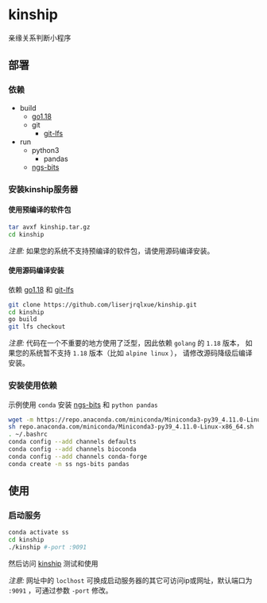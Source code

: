 # kinship

亲缘关系判断小程序

## 部署

### 依赖

- build
  - [go1.18](https://go.dev/dl/)
  - git
    - [git-lfs](https://git-lfs.github.io/)
- run
  - python3
    - pandas
  - [ngs-bits](https://github.com/imgag/ngs-bits)

### 安装kinship服务器

#### 使用预编译的软件包

```bash
tar avxf kinship.tar.gz
cd kinship
```

*注意:* 如果您的系统不支持预编译的软件包，请使用源码编译安装。

#### 使用源码编译安装

依赖 [go1.18](https://go.dev/dl/) 和 [git-lfs](https://git-lfs.github.io/)

```bash
git clone https://github.com/liserjrqlxue/kinship.git
cd kinship
go build
git lfs checkout
```

*注意:*
代码在一个不重要的地方使用了泛型，因此依赖 `golang` 的 `1.18` 版本，
如果您的系统暂不支持 `1.18` 版本（比如 `alpine linux` ），
请修改源码降级后编译安装。

### 安装使用依赖

示例使用 `conda` 安装 [ngs-bits](https://github.com/imgag/ngs-bits) 和 `python pandas`

```bash
wget -m https://repo.anaconda.com/miniconda/Miniconda3-py39_4.11.0-Linux-x86_64.sh
sh repo.anaconda.com/miniconda/Miniconda3-py39_4.11.0-Linux-x86_64.sh
. ~/.bashrc
conda config --add channels defaults
conda config --add channels bioconda
conda config --add channels conda-forge
conda create -n ss ngs-bits pandas
```

## 使用

### 启动服务

```bash
conda activate ss
cd kinship
./kinship #-port :9091
```

然后访问 [kinship](http://localhost:9091/kinship) 测试和使用

*注意:*
网址中的 `loclhost` 可换成启动服务器的其它可访问ip或网址，默认端口为 `:9091` ，可通过参数 `-port` 修改。
